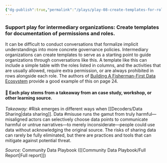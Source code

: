 ```yaml
---
{"dg-publish":true,"permalink":"/plays/play-08-create-templates-for-roles-and-permissions-documentation/","tags":["rolesandpermissions","risk","Misuse"]}
---
```


### **Support play for intermediary organizations: Create templates for documentation of permissions and roles.**
It can be difficult to conduct conversations that formalize implicit understandings into more concrete governance policies. Intermediary organizations can create templates to serve as a starting point to guide organizations through conversations like this. A template like this can include a simple table with the roles listed in columns, and the activities that are usually allowed, require extra permission, or are always prohibited in rows alongside each role. The authors of [Building A Fisherman-First Data Ecosystem](https://repository.oceanbestpractices.org/bitstream/handle/11329/1509/2019-Digital-Public-Report-1-Fisherman-First-Data-Ecosystem.pdf?sequence=1&isAllowed=y) provide a good example of this on page 24.



#### 🌱 Each play stems from a takeaway from an case study, workshop, or other learning source. 

*Takeaway:* #Risk emerges in different ways when [[Decoders/Data Sharing\|data sharing]].
Data #misuse runs the gamut from truly harmful—misaligned actors can selectively choose data points to communicate harmful or untrue narratives—to merely inconsiderate—people could use data without acknowledging the original source. The risks of sharing data can rarely be fully eliminated, but there are practices and tools that can mitigate against potential threat.

*Source:* Community Data Playbook ([[Community Data Playbook/Full Report\|Full report]])